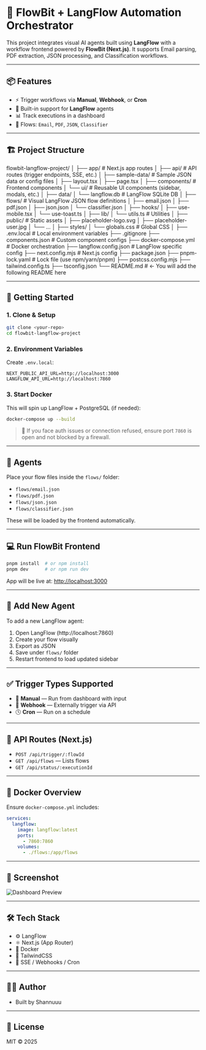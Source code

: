 # 🧠 FlowBit + LangFlow Automation Orchestrator

This project integrates visual AI agents built using **LangFlow** with a workflow frontend powered by **FlowBit (Next.js)**. It supports Email parsing, PDF extraction, JSON processing, and Classification workflows.

---

## 📦 Features

- ⚡ Trigger workflows via **Manual**, **Webhook**, or **Cron**
- 🎯 Built-in support for **LangFlow** agents
- 📊 Track executions in a dashboard
- 🧩 Flows: `Email`, `PDF`, `JSON`, `Classifier`

---

## 🏗️ Project Structure

flowbit-langflow-project/
│
├── app/                          # Next.js app routes
│   ├── api/                      # API routes (trigger endpoints, SSE, etc.)
│   ├── sample-data/              # Sample JSON data or config files
│   ├── layout.tsx
│   ├── page.tsx
│
├── components/                  # Frontend components
│   └── ui/                      # Reusable UI components (sidebar, modals, etc.)
│
├── data/
│   └── langflow.db              # LangFlow SQLite DB
│
├── flows/                       # Visual LangFlow JSON flow definitions
│   ├── email.json
│   ├── pdf.json
│   ├── json.json
│   └── classifier.json
│
├── hooks/
│   ├── use-mobile.tsx
│   └── use-toast.ts
│
├── lib/
│   └── utils.ts                 # Utilities
│
├── public/                      # Static assets
│   ├── placeholder-logo.svg
│   ├── placeholder-user.jpg
│   └── ...
│
├── styles/
│   └── globals.css              # Global CSS
│
├── .env.local                   # Local environment variables
├── .gitignore
├── components.json              # Custom component configs
├── docker-compose.yml          # Docker orchestration
├── langflow.config.json        # LangFlow specific config
├── next.config.mjs             # Next.js config
├── package.json
├── pnpm-lock.yaml              # Lock file (use npm/yarn/pnpm)
├── postcss.config.mjs
├── tailwind.config.ts
├── tsconfig.json
└── README.md                   # ← You will add the following README here


---

## 🚀 Getting Started

### 1. Clone & Setup

```bash
git clone <your-repo>
cd flowbit-langflow-project
```

### 2. Environment Variables

Create `.env.local`:

```env
NEXT_PUBLIC_API_URL=http://localhost:3000
LANGFLOW_API_URL=http://localhost:7860
```

### 3. Start Docker

This will spin up LangFlow + PostgreSQL (if needed):

```bash
docker-compose up --build
```

> 📝 If you face auth issues or connection refused, ensure port `7860` is open and not blocked by a firewall.

---

## 🧠 Agents

Place your flow files inside the `flows/` folder:

- `flows/email.json`
- `flows/pdf.json`
- `flows/json.json`
- `flows/classifier.json`

These will be loaded by the frontend automatically.

---

## 💻 Run FlowBit Frontend

```bash
pnpm install  # or npm install
pnpm dev      # or npm run dev
```

App will be live at: [http://localhost:3000](http://localhost:3000)

---

## 🔧 Add New Agent

To add a new LangFlow agent:

1. Open LangFlow (http://localhost:7860)
2. Create your flow visually
3. Export as JSON
4. Save under `flows/` folder
5. Restart frontend to load updated sidebar

---

## ✅ Trigger Types Supported

- 🔘 **Manual** — Run from dashboard with input
- 🔁 **Webhook** — Externally trigger via API
- 🕓 **Cron** — Run on a schedule

---

## 📂 API Routes (Next.js)

- `POST /api/trigger/:flowId`
- `GET /api/flows` — Lists flows
- `GET /api/status/:executionId`

---

## 🐳 Docker Overview

Ensure `docker-compose.yml` includes:

```yaml
services:
  langflow:
    image: langflow:latest
    ports:
      - 7860:7860
    volumes:
      - ./flows:/app/flows
```

---

## 📸 Screenshot

![Dashboard Preview](./public/placeholder.jpg)

---

## 🛠️ Tech Stack

- ⚙️ LangFlow
- ⚛️ Next.js (App Router)
- 🐳 Docker
- 🎨 TailwindCSS
- 🔁 SSE / Webhooks / Cron

---

## 🧑‍💻 Author

- Built by Shannuuu

---

## 📃 License

MIT © 2025
